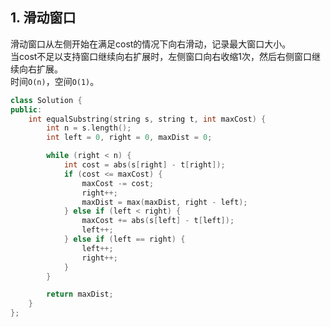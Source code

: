 ## 1. 滑动窗口
滑动窗口从左侧开始在满足cost的情况下向右滑动，记录最大窗口大小。  
当cost不足以支持窗口继续向右扩展时，左侧窗口向右收缩1次，然后右侧窗口继续向右扩展。  
时间`O(n)`，空间`O(1)`。  
```cpp
class Solution {
public:
    int equalSubstring(string s, string t, int maxCost) {
        int n = s.length();
        int left = 0, right = 0, maxDist = 0;

        while (right < n) {
            int cost = abs(s[right] - t[right]);
            if (cost <= maxCost) {
                maxCost -= cost;
                right++;
                maxDist = max(maxDist, right - left);
            } else if (left < right) {
                maxCost += abs(s[left] - t[left]);
                left++;
            } else if (left == right) {
                left++;
                right++;
            }
        }

        return maxDist;
    }
};
```